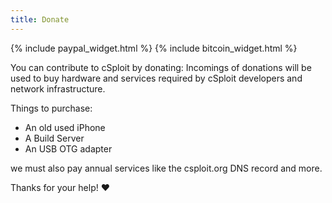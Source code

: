 ```yaml
---
title: Donate
---
```


{% include paypal_widget.html %}
{% include bitcoin_widget.html %}

You can contribute to cSploit by donating:
Incomings of donations will be used to buy hardware and services required by cSploit developers and network infrastructure.

Things to purchase:

  - An old used iPhone
  - A Build Server
  - An USB OTG adapter

we must also pay annual services like the csploit.org DNS record and more.

Thanks for your help! :heart:
